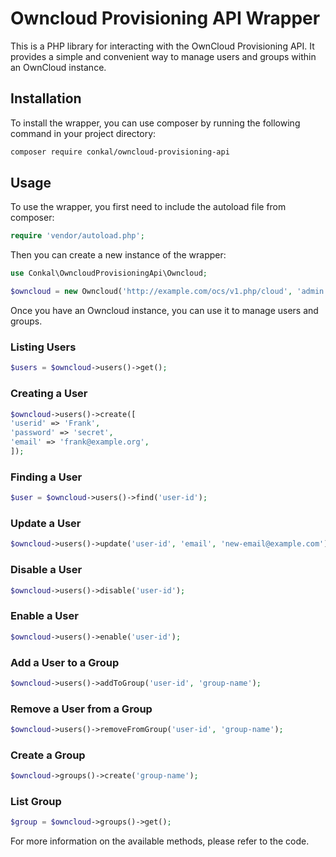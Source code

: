 # Owncloud Provisioning API Wrapper

This is a PHP library for interacting with the OwnCloud Provisioning API. It provides a simple and convenient way to manage users and groups within an OwnCloud instance.

## Installation

To install the wrapper, you can use composer by running the following command in your project directory:

```bash
composer require conkal/owncloud-provisioning-api
```
## Usage
To use the wrapper, you first need to include the autoload file from composer:

```php
require 'vendor/autoload.php';
```

Then you can create a new instance of the wrapper:

```php
use Conkal\OwncloudProvisioningApi\Owncloud;

$owncloud = new Owncloud('http://example.com/ocs/v1.php/cloud', 'admin', 'secret');
```
Once you have an Owncloud instance, you can use it to manage users and groups.


### Listing Users

```php
$users = $owncloud->users()->get();
```

### Creating a User

```php
$owncloud->users()->create([
'userid' => 'Frank',
'password' => 'secret',
'email' => 'frank@example.org',
]);
```

### Finding a User
```php
$user = $owncloud->users()->find('user-id');
```

### Update a User
```php
$owncloud->users()->update('user-id', 'email', 'new-email@example.com');
```

### Disable a User
```php
$owncloud->users()->disable('user-id');
```

### Enable a User
```php
$owncloud->users()->enable('user-id');
```

### Add a User to a Group
```php
$owncloud->users()->addToGroup('user-id', 'group-name');
```

### Remove a User from a Group
```php
$owncloud->users()->removeFromGroup('user-id', 'group-name');
```

### Create a Group
```php
$owncloud->groups()->create('group-name');
```

### List Group
```php
$group = $owncloud->groups()->get();
```

For more information on the available methods, please refer to the code.

